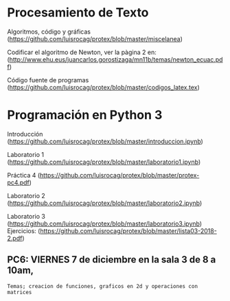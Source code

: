 # Procesamiento de Texto

Algoritmos, código y gráficas
(https://github.com/luisrocag/protex/blob/master/miscelanea)

Codificar el algoritmo de Newton, ver la pàgina 2 en:
(http://www.ehu.eus/juancarlos.gorostizaga/mn11b/temas/newton_ecuac.pdf)

Código fuente de programas
(https://github.com/luisrocag/protex/blob/master/codigos_latex.tex)

# Programación en Python 3

Introducción (https://github.com/luisrocag/protex/blob/master/introduccion.ipynb)

Laboratorio 1 (https://github.com/luisrocag/protex/blob/master/laboratorio1.ipynb)

Práctica 4 (https://github.com/luisrocag/protex/blob/master/protex-pc4.pdf)

Laboratorio 2 (https://github.com/luisrocag/protex/blob/master/laboratorio2.ipynb)

Laboratorio 3 (https://github.com/luisrocag/protex/blob/master/laboratorio3.ipynb)
  Ejercicios: (https://github.com/luisrocag/protex/blob/master/lista03-2018-2.pdf)
  
## PC6: VIERNES 7 de diciembre en la sala 3 de 8 a 10am, 
    Temas; creacion de funciones, graficos en 2d y operaciones con matrices
